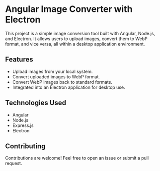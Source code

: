 # Angular Image Converter with Electron

This project is a simple image conversion tool built with Angular, Node.js, and Electron. It allows users to upload images, convert them to WebP format, and vice versa, all within a desktop application environment.

## Features

- Upload images from your local system.
- Convert uploaded images to WebP format.
- Convert WebP images back to standard formats.
- Integrated into an Electron application for desktop use.

## Technologies Used

- Angular
- Node.js
- Express.js
- Electron

## Contributing

Contributions are welcome! Feel free to open an issue or submit a pull request.
